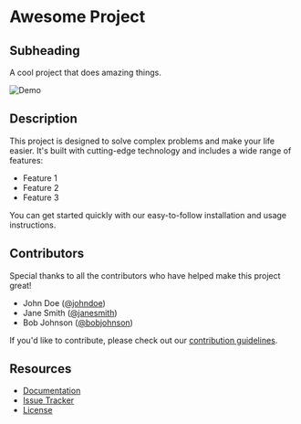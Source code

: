 # Awesome Project

## Subheading

A cool project that does amazing things.

![Demo](https://miro.medium.com/v2/resize:fit:828/0*JeblKGSeSsyozlsF.gif)

## Description

This project is designed to solve complex problems and make your life easier. It's built with cutting-edge technology and includes a wide range of features:

- Feature 1
- Feature 2
- Feature 3

You can get started quickly with our easy-to-follow installation and usage instructions.

## Contributors

Special thanks to all the contributors who have helped make this project great!

- John Doe ([@johndoe](https://github.com/johndoe))
- Jane Smith ([@janesmith](https://github.com/janesmith))
- Bob Johnson ([@bobjohnson](https://github.com/bobjohnson))

If you'd like to contribute, please check out our [contribution guidelines](CONTRIBUTING.md).

## Resources

- [Documentation](https://example.com/documentation)
- [Issue Tracker](https://github.com/yourusername/awesome-project/issues)
- [License](LICENSE)

